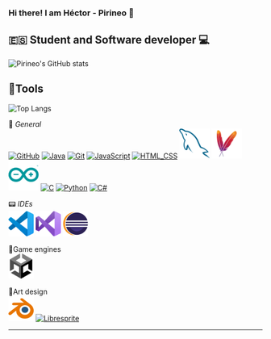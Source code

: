 ### Hi there! I am Héctor - Pirineo 👋

## 🇪🇸 Student and Software developer 💻
![Pirineo's GitHub stats](https://github-readme-stats.vercel.app/api?username=pirineocalvo&show_icons=true&theme=radical)

## 🔧Tools
![Top Langs](https://github-readme-stats.vercel.app/api/top-langs/?username=pirineocalvo&layout=compact&show_icons=true&theme=radical)

🗻 _General_ <br>
[<img alt=GitHub src=https://cdn.jsdelivr.net/npm/simple-icons@3.13.0/icons/github.svg height=50px>][GitHub]
[<img alt=Java src=https://raw.githubusercontent.com/jmnote/z-icons/master/svg/java.svg height=50px>][JavaJDK]
[<img alt=Git src=https://raw.githubusercontent.com/jmnote/z-icons/master/svg/git.svg height=50px>][Git]
[<img alt=JavaScript src=https://raw.githubusercontent.com/jmnote/z-icons/master/svg/javascript.svg height=50px>][JavaScript]
[<img alt=HTML_CSS src=https://imgs.search.brave.com/yWLnBHNVXblkpX0Kag453Plz5whVXjTnDe1kYt18Mfg/rs:fit:860:0:0:0/g:ce/aHR0cHM6Ly91cGxv/YWQud2lraW1lZGlh/Lm9yZy93aWtpcGVk/aWEvY29tbW9ucy8x/LzEwL0NTUzNfYW5k/X0hUTUw1X2xvZ29z/X2FuZF93b3JkbWFy/a3Muc3Zn
height=60px>][HTML_CSS]
[<img alt=SQL src=https://raw.githubusercontent.com/devicons/devicon/ca28c779441053191ff11710fe24a9e6c23690d6/icons/mysql/mysql-original.svg
height=60px>][SQL]
[<img alt=Maven src=https://raw.githubusercontent.com/devicons/devicon/ca28c779441053191ff11710fe24a9e6c23690d6/icons/maven/maven-original.svg
height=60px>][Maven]
[<img alt=Arduino src=https://raw.githubusercontent.com/devicons/devicon/ca28c779441053191ff11710fe24a9e6c23690d6/icons/arduino/arduino-original.svg
height=60px>][Arduino]
[<img alt=C src=https://raw.githubusercontent.com/jmnote/z-icons/master/svg/c.svg
height=50px>][C]
[<img alt=Python src=https://raw.githubusercontent.com/jmnote/z-icons/master/svg/python.svg
height=50px>][Python]
[<img alt=C# src=https://raw.githubusercontent.com/jmnote/z-icons/master/svg/csharp.svg
height=50px>][C#]

📟 _IDEs_<br>
[<img alt=VSCode src=https://raw.githubusercontent.com/devicons/devicon/ca28c779441053191ff11710fe24a9e6c23690d6/icons/vscode/vscode-original.svg
height=50px>][VSCODE]
[<img alt=VS src=https://raw.githubusercontent.com/devicons/devicon/ca28c779441053191ff11710fe24a9e6c23690d6/icons/visualstudio/visualstudio-original.svg
height=50px>][VSCODE]
[<img alt=Eclipse src=https://raw.githubusercontent.com/devicons/devicon/ca28c779441053191ff11710fe24a9e6c23690d6/icons/eclipse/eclipse-original.svg height=50px>][ECLIPSE]

👾Game engines<br>
[<img alt=Unity src=https://raw.githubusercontent.com/devicons/devicon/ca28c779441053191ff11710fe24a9e6c23690d6/icons/unity/unity-original.svg height=50px>][UNITY]

🎨Art design<br>
[<img alt=Blender src=https://raw.githubusercontent.com/devicons/devicon/ca28c779441053191ff11710fe24a9e6c23690d6/icons/blender/blender-original.svg height=50px>][blender]
[<img alt=Libresprite src=./ase48.png height=50px>][libre]

<!--References to icon tools logos, not visible but neccesary if you want your icons to redirect somewhere-->
[Github]: https://github.com/
[JavaJDK]: https://openjdk.org/
[Git]:https://git-scm.com/downloads
[JavaScript]: https://www.w3schools.com/whatis/whatis_js.asp
[HTML_CSS]: https://www.w3schools.com/html/default.asp
[SQL]: https://www.mysql.com/
[Maven]: https://maven.apache.org/
[Arduino]: https://www.arduino.cc/
[C]: https://www.w3schools.com/c/c_intro.php
[Python]:https://www.python.org/downloads/
[C#]: https://www.w3schools.com/cs/index.php
[VSCODE]: https://code.visualstudio.com/
[VS]: https://visualstudio.microsoft.com/es/
[ECLIPSE]: https://eclipseide.org/
[UNITY]: https://unity.com/es
[blender]: https://www.blender.org/
[libre]: https://libresprite.github.io/#!/
---



